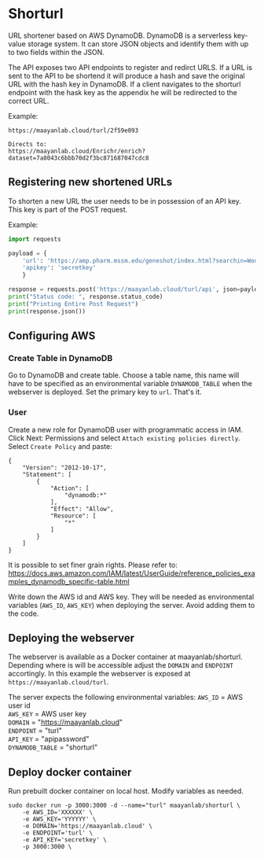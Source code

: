 # Shorturl

URL shortener based on AWS DynamoDB. DynamoDB is a serverless key-value storage system. It can store JSON objects and identify them with up to two fields within the JSON.

The API exposes two API endpoints to register and redirct URLS. If a URL is sent to the API to be shortend it will produce a hash and save the original URL with the hash key in DynamoDB. If a client navigates to the shorturl endpoint with the hask key as the appendix he will be redirected to the correct URL.

Example:
```
https://maayanlab.cloud/turl/2f59e093

Directs to:
https://maayanlab.cloud/Enrichr/enrich?dataset=7a8043c6bbb70d2f3bc871687047cdc8
```

## Registering new shortened URLs

To shorten a new URL the user needs to be in possession of an API key. This key is part of the POST request.

Example:
``` python
import requests

payload = {
    'url': 'https://amp.pharm.mssm.edu/geneshot/index.html?searchin=Wound healing&searchnot=&rif=autorif',
    'apikey': 'secretkey'    
    }

response = requests.post('https://maayanlab.cloud/turl/api', json=payload)
print("Status code: ", response.status_code)
print("Printing Entire Post Request")
print(response.json())
```

## Configuring AWS

### Create Table in DynamoDB

Go to DynamoDB and create table. Choose a table name, this name will have to be specified as an environmental variable `DYNAMODB_TABLE` when the webserver is deployed. Set the primary key to `url`. That's it.

### User

Create a new role for DynamoDB user with programmatic access in IAM. Click Next: Permissions and select `Attach existing policies directly`. Select `Create Policy` and paste:

```
{
    "Version": "2012-10-17",
    "Statement": [
        {
            "Action": [
                "dynamodb:*"
            ],
            "Effect": "Allow",
            "Resource": [
                "*"
            ]
        }
    ]
}
```

It is possible to set finer grain rights. Please refer to:
https://docs.aws.amazon.com/IAM/latest/UserGuide/reference_policies_examples_dynamodb_specific-table.html

Write down the AWS id and AWS key. They will be needed as environmental variables (`AWS_ID`, `AWS_KEY`) when deploying the server. Avoid adding them to the code.

## Deploying the webserver

The webserver is available as a Docker container at maayanlab/shorturl. Depending where is will be accessible adjust the `DOMAIN` and `ENDPOINT` accortingly. In this example the webserver is exposed at `https://maayanlab.cloud/turl`. 

The server expects the following environmental variables:
`AWS_ID` = AWS user id <br>
`AWS_KEY` = AWS user key <br>
`DOMAIN` = "https://maayanlab.cloud" <br>
`ENDPOINT` = "turl" <br>
`API_KEY` = "apipassword" <br>
`DYNAMODB_TABLE` = "shorturl" <br>

## Deploy docker container

Run prebuilt docker container on local host. Modify variables as needed.

```
sudo docker run -p 3000:3000 -d --name="turl" maayanlab/shorturl \ 
    -e AWS_ID='XXXXXX' \
    -e AWS_KEY='YYYYYY' \
    -e DOMAIN='https://maayanlab.cloud' \
    -e ENDPOINT='turl' \
    -e API_KEY='secretkey' \
    -p 3000:3000 \
```
